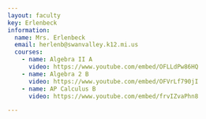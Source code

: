 ```yaml
---
layout: faculty
key: Erlenbeck
information:
  name: Mrs. Erlenbeck
  email: herlenb@swanvalley.k12.mi.us
  courses:
    - name: Algebra II A
      video: https://www.youtube.com/embed/OFLLdPw86HQ
    - name: Algebra 2 B
      video: https://www.youtube.com/embed/OFVrLf790jI
    - name: AP Calculus B
      video: https://www.youtube.com/embed/frvIZvaPhn8

---
```

